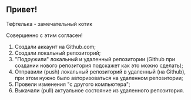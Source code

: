 ## Привет!

Тефтелька - замечательный котик

Совершенно с этим согласен!

1. Создали аккаунт на Github.com;
2. Создали локальный репозиторий;
3. "Подружили" локальный и удаленный репозитории (Github при создании нового репозитория подскажет как это можно сделать);
4. Отправили (push) локальный репозиторий в удаленный (на Github), при этом нужно было авторизоваться на удаленном репозитории;
5. Провели изменения "с другого компьютера";
6. Выкачали (pull) актуальное состояние из удаленного репозитория.
